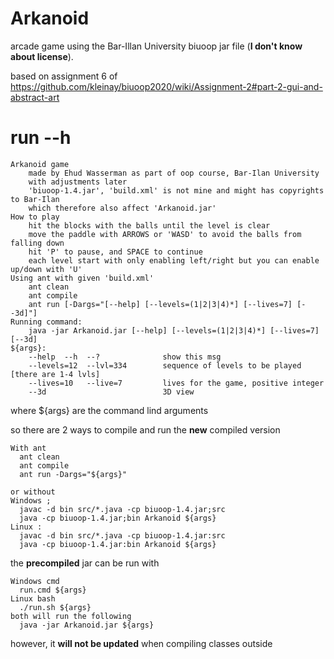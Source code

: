 # Arkanoid
arcade game using the Bar-Illan University biuoop jar file (**I don't know about license**).

based on assignment 6 of https://github.com/kleinay/biuoop2020/wiki/Assignment-2#part-2-gui-and-abstract-art

# run --h
```
Arkanoid game
    made by Ehud Wasserman as part of oop course, Bar-Ilan University
    with adjustments later
    'biuoop-1.4.jar', 'build.xml' is not mine and might has copyrights to Bar-Ilan
    which therefore also affect 'Arkanoid.jar'
How to play
    hit the blocks with the balls until the level is clear
    move the paddle with ARROWS or 'WASD' to avoid the balls from falling down
    hit 'P' to pause, and SPACE to continue
    each level start with only enabling left/right but you can enable up/down with 'U'
Using ant with given 'build.xml'
    ant clean
    ant compile
    ant run [-Dargs="[--help] [--levels=(1|2|3|4)*] [--lives=7] [--3d]"]
Running command:
    java -jar Arkanoid.jar [--help] [--levels=(1|2|3|4)*] [--lives=7] [--3d]
${args}:
    --help  --h  --?              show this msg
    --levels=12  --lvl=334        sequence of levels to be played [there are 1-4 lvls]
    --lives=10   --live=7         lives for the game, positive integer
    --3d                          3D view
```
where ${args} are the command lind arguments

so there are 2 ways to compile and run the **new** compiled version
```
With ant
  ant clean
  ant compile
  ant run -Dargs="${args}"

or without
Windows ;
  javac -d bin src/*.java -cp biuoop-1.4.jar;src
  java -cp biuoop-1.4.jar;bin Arkanoid ${args}
Linux :
  javac -d bin src/*.java -cp biuoop-1.4.jar:src
  java -cp biuoop-1.4.jar:bin Arkanoid ${args}
```

the **precompiled** jar can be run with 
```
Windows cmd
  run.cmd ${args}
Linux bash
  ./run.sh ${args}
both will run the following
  java -jar Arkanoid.jar ${args}
```
however, it **will not be updated** when compiling classes outside
